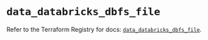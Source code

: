 # `data_databricks_dbfs_file`

Refer to the Terraform Registry for docs: [`data_databricks_dbfs_file`](https://registry.terraform.io/providers/databricks/databricks/1.79.1/docs/data-sources/dbfs_file).
